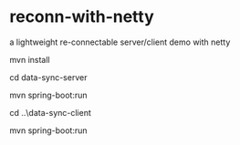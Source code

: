 # reconn-with-netty
a lightweight re-connectable server/client demo with netty

mvn install

cd data-sync-server

mvn spring-boot:run

cd ..\data-sync-client

mvn spring-boot:run

